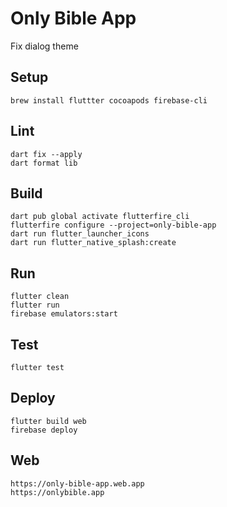 # Only Bible App

Fix dialog theme

## Setup

```agsl
brew install fluttter cocoapods firebase-cli
```

## Lint
```agsl
dart fix --apply
dart format lib
```

## Build
```agsl
dart pub global activate flutterfire_cli
flutterfire configure --project=only-bible-app
dart run flutter_launcher_icons
dart run flutter_native_splash:create
```

## Run
```agsl
flutter clean
flutter run
firebase emulators:start
```

## Test
```agsl
flutter test
```

## Deploy
```agsl
flutter build web
firebase deploy
```

## Web
```agsl
https://only-bible-app.web.app
https://onlybible.app
```
